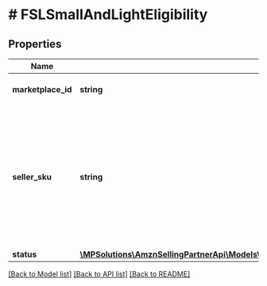# # FSLSmallAndLightEligibility

## Properties

Name | Type | Description | Notes
------------ | ------------- | ------------- | -------------
**marketplace_id** | **string** | A marketplace identifier. |
**seller_sku** | **string** | Identifies an item in the given marketplace. SellerSKU is qualified by the seller&#39;s SellerId, which is included with every operation that you submit. |
**status** | [**\MPSolutions\AmznSellingPartnerApi\Models\FbaSmallAndLight\FSLSmallAndLightEligibilityStatus**](FSLSmallAndLightEligibilityStatus.md) |  |

[[Back to Model list]](../../README.md#models) [[Back to API list]](../../README.md#endpoints) [[Back to README]](../../README.md)
